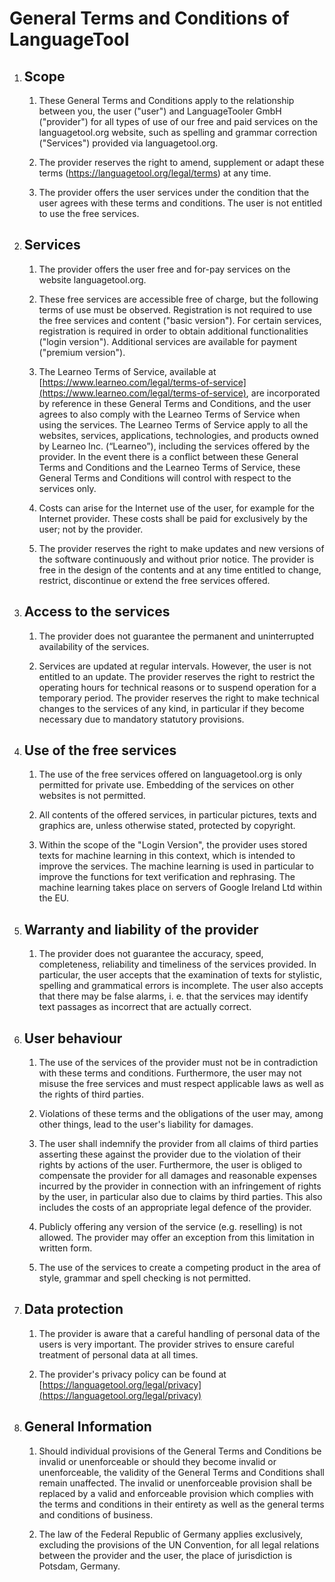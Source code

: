 General Terms and Conditions of LanguageTool
============================================

1. Scope
    -----
    
    1. These General Terms and Conditions apply to the relationship between you, the user ("user") and LanguageTooler GmbH ("provider") for all types of use of our free and paid services on the languagetool.org website, such as spelling and grammar correction ("Services") provided via languagetool.org.
        
    2. The provider reserves the right to amend, supplement or adapt these terms (https://languagetool.org/legal/terms) at any time.
        
    3. The provider offers the user services under the condition that the user agrees with these terms and conditions. The user is not entitled to use the free services.
        
2. Services
    --------
    
    1. The provider offers the user free and for-pay services on the website languagetool.org.
        
    2. These free services are accessible free of charge, but the following terms of use must be observed. Registration is not required to use the free services and content ("basic version"). For certain services, registration is required in order to obtain additional functionalities ("login version"). Additional services are available for payment ("premium version").
        
    3. The Learneo Terms of Service, available at [https://www.learneo.com/legal/terms-of-service](https://www.learneo.com/legal/terms-of-service), are incorporated by reference in these General Terms and Conditions, and the user agrees to also comply with the Learneo Terms of Service when using the services. The Learneo Terms of Service apply to all the websites, services, applications, technologies, and products owned by Learneo Inc. (“Learneo”), including the services offered by the provider. In the event there is a conflict between these General Terms and Conditions and the Learneo Terms of Service, these General Terms and Conditions will control with respect to the services only.
        
    4. Costs can arise for the Internet use of the user, for example for the Internet provider. These costs shall be paid for exclusively by the user; not by the provider.
        
    5. The provider reserves the right to make updates and new versions of the software continuously and without prior notice. The provider is free in the design of the contents and at any time entitled to change, restrict, discontinue or extend the free services offered.
        
3. Access to the services
    ----------------------
    
    1. The provider does not guarantee the permanent and uninterrupted availability of the services.
        
    2. Services are updated at regular intervals. However, the user is not entitled to an update. The provider reserves the right to restrict the operating hours for technical reasons or to suspend operation for a temporary period. The provider reserves the right to make technical changes to the services of any kind, in particular if they become necessary due to mandatory statutory provisions.
        
4. Use of the free services
    ------------------------
    
    1. The use of the free services offered on languagetool.org is only permitted for private use. Embedding of the services on other websites is not permitted.
        
    2. All contents of the offered services, in particular pictures, texts and graphics are, unless otherwise stated, protected by copyright.
        
    3. Within the scope of the "Login Version", the provider uses stored texts for machine learning in this context, which is intended to improve the services. The machine learning is used in particular to improve the functions for text verification and rephrasing. The machine learning takes place on servers of Google Ireland Ltd within the EU.
        
5. Warranty and liability of the provider
    --------------------------------------
    
    1. The provider does not guarantee the accuracy, speed, completeness, reliability and timeliness of the services provided. In particular, the user accepts that the examination of texts for stylistic, spelling and grammatical errors is incomplete. The user also accepts that there may be false alarms, i. e. that the services may identify text passages as incorrect that are actually correct.
        
6. User behaviour
    --------------
    
    1. The use of the services of the provider must not be in contradiction with these terms and conditions. Furthermore, the user may not misuse the free services and must respect applicable laws as well as the rights of third parties.
        
    2. Violations of these terms and the obligations of the user may, among other things, lead to the user's liability for damages.
        
    3. The user shall indemnify the provider from all claims of third parties asserting these against the provider due to the violation of their rights by actions of the user. Furthermore, the user is obliged to compensate the provider for all damages and reasonable expenses incurred by the provider in connection with an infringement of rights by the user, in particular also due to claims by third parties. This also includes the costs of an appropriate legal defence of the provider.
        
    4. Publicly offering any version of the service (e.g. reselling) is not allowed. The provider may offer an exception from this limitation in written form.
        
    5. The use of the services to create a competing product in the area of style, grammar and spell checking is not permitted.
        
7. Data protection
    ---------------
    
    1. The provider is aware that a careful handling of personal data of the users is very important. The provider strives to ensure careful treatment of personal data at all times.
        
    2. The provider's privacy policy can be found at [https://languagetool.org/legal/privacy](https://languagetool.org/legal/privacy)
        
8. General Information
    -------------------
    
    1. Should individual provisions of the General Terms and Conditions be invalid or unenforceable or should they become invalid or unenforceable, the validity of the General Terms and Conditions shall remain unaffected. The invalid or unenforceable provision shall be replaced by a valid and enforceable provision which complies with the terms and conditions in their entirety as well as the general terms and conditions of business.
        
    2. The law of the Federal Republic of Germany applies exclusively, excluding the provisions of the UN Convention, for all legal relations between the provider and the user, the place of jurisdiction is Potsdam, Germany.